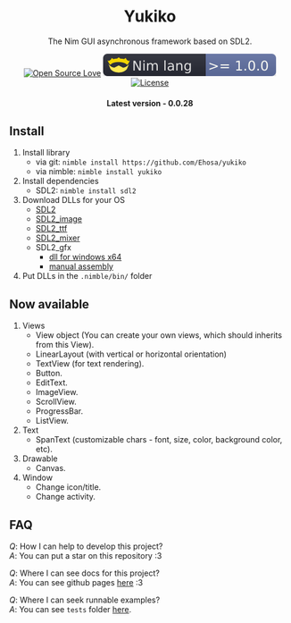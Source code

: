 <h1 align="center">Yukiko</h1>

<div align="center">The Nim GUI asynchronous framework based on SDL2.

[![Open Source Love](https://badges.frapsoft.com/os/v1/open-source.png?v=103)](https://github.com/ellerbrock/open-source-badges/)
[![Nim language-plastic](https://github.com/Ethosa/yukiko/blob/master/nim-lang.svg)](https://github.com/Ethosa/yukiko/blob/master/nim-lang.svg)
[![License](https://img.shields.io/github/license/Ethosa/yukiko)](https://github.com/Ethosa/yukiko/blob/master/LICENSE)
<h4>Latest version - 0.0.28</h4>
</div>

## Install
1. Install library
   -  via git: `nimble install https://github.com/Ehosa/yukiko`
   -  via nimble: `nimble install yukiko`
2. Install dependencies
   -  SDL2: `nimble install sdl2`
3. Download DLLs for your OS
   -  [SDL2](https://www.libsdl.org/download-2.0.php)
   -  [SDL2_image](https://www.libsdl.org/tmp/SDL_image)
   -  [SDL2_ttf](https://www.libsdl.org/projects/SDL_ttf)
   -  [SDL2_mixer](https://www.libsdl.org/tmp/SDL_mixer/)
   -  SDL2_gfx
      -  [dll for windows x64](https://github.com/Ethosa/yukiko/blob/master/sdl_bin/windows_x64/SDL2_gfx.dll)
      -  [manual assembly](http://www.ferzkopp.net/wordpress/2016/01/02/sdl_gfx-sdl2_gfx/)
4. Put DLLs in the `.nimble/bin/` folder


## Now available
1. Views
   -   View object (You can create your own views, which should inherits from this View).
   -   LinearLayout (with vertical or horizontal orientation)
   -   TextView (for text rendering).
   -   Button.
   -   EditText.
   -   ImageView.
   -   ScrollView.
   -   ProgressBar.
   -   ListView.
2. Text
   -   SpanText (customizable chars - font, size, color, background color, etc).
3. Drawable
   -   Canvas.
4. Window
   -   Change icon/title.
   -   Change activity.


## FAQ
*Q*: How I can help to develop this project?  
*A*: You can put a star on this repository :3

*Q*: Where I can see docs for this project?  
*A*: You can see github pages [here](https://ethosa.github.io/yukiko/docs/yukiko.html) :3

*Q*: Where I can seek runnable examples?  
*A*: You can see `tests` folder [here](https://github.com/Ethosa/yukiko/tree/master/tests).
